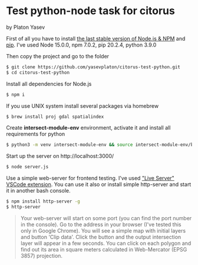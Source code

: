 # Test python-node task for citorus
by Platon Yasev

First of all you have to install [the last stable version of Node.js & NPM](https://nodejs.org/en/download/current/) and [pip](https://pip.pypa.io/en/stable/installing/). I've used Node 15.0.0, npm 7.0.2, pip 20.2.4, python 3.9.0

Then copy the project and go to the folder
```sh
$ git clone https://github.com/yasevplaton/citorus-test-python.git
$ cd citorus-test-python
```

Install all dependencies for Node.js
```sh
$ npm i
```

If you use UNIX system install several packages via homebrew
```sh
$ brew install proj gdal spatialindex
```

Create **intersect-module-env** environment, activate it and install all requirements for python
```sh
$ python3 -m venv intersect-module-env && source intersect-module-env/bin/activate && pip install -r requirements.txt
```

Start up the server on http://localhost:3000/
```sh
$ node server.js
```

Use a simple web-server for frontend testing. I've used ["Live Server" VSCode extension](https://marketplace.visualstudio.com/items?itemName=ritwickdey.LiveServer). You can use it also or install simple http-server and start it in another bash console.
```sh
$ npm install http-server -g
$ http-server
```

> Your web-server will start on some port (you can find the port number in the console). Go to the address in your browser (I've tested this only in Google Chrome). You will see a simple map with initial layers and button 'Clip data'. Click the button and the output intersection layer will appear in a few seconds. You can click on each polygon and find out its area in square meters calculated in Web-Mercator (EPSG 3857) projection.